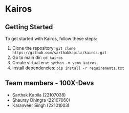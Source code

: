 # Kairos

## Getting Started
To get started with Kairos, follow these steps:

1. Clone the repository: `git clone https://github.com/sarthakkapila/kairos.git`
2. Go to main dir: `cd kairos`
3. Create virtual env: `python -m venv kairos`
4. Install dependencies: `pip install -r requirements.txt`


## Team members - 100X-Devs
- Sarthak Kapila (22107038)
- Shauray Dhingra (22107060)
- Karanveer Singh (22101003)
